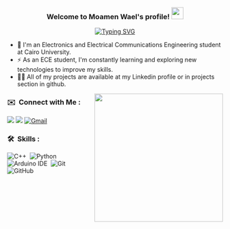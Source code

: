 <h3 align="center">
  Welcome to Moamen Wael's profile!
  <img src="https://media.giphy.com/media/hvRJCLFzcasrR4ia7z/giphy.gif" width="28">
</h3>

<!-- Typing SVG by DenverCoder1 - https://github.com/DenverCoder1/readme-typing-svg -->
<p align="center">
  <a href="https://git.io/typing-svg"><img src="https://readme-typing-svg.demolab.com?font=Fira+Code&size=22&pause=1000&color=003140&center=true&vCenter=true&width=440&height=45&separator=%3C&lines=while+(!(succeed+%3D+try()));" alt="Typing SVG" /></a>
</p> 

- 🏢 I'm an Electronics and Electrical Communications Engineering student at Cairo University.
- ⚡ As an ECE student, I'm constantly learning and exploring new technologies to improve my skills.
- 👨‍💻 All of my projects are available at my Linkedin profile or in projects section in github.

<img width="300" align="right" src="https://media.giphy.com/media/v1.Y2lkPTc5MGI3NjExMm5semNvamVlejY1c3N3eWYzbjJjNXM3OHVyNTNrNXFsN3Yzd3FxNiZlcD12MV9pbnRlcm5hbF9naWZfYnlfaWQmY3Q9Zw/qgQUggAC3Pfv687qPC/giphy.gif">


### ✉️ &nbsp;Connect with Me :
<a href="https://www.linkedin.com/in/mo2menwael/" target="_blank"><img src="https://img.shields.io/badge/LinkedIn-0077B5?style=for-the-badge&logo=linkedin&logoColor=white"/></a>
<a href="https://t.me/Mo2menWael" target="_blank"><img src="https://img.shields.io/badge/-telegram-0077B5?style=for-the-badge&logo=Telegram&logoColor=white"/></a>
[![Gmail](https://img.shields.io/badge/Gmail-D14836?style=for-the-badge&logo=gmail&logoColor=white&link=mailto:moamenwael7@gmail.com)](mailto:moamenwael7@gmail.com)
### 🛠 &nbsp;Skills :
![C++](https://img.shields.io/badge/-C++-05122A?style=flat-square&logo=cplusplus)&nbsp;
![Python](https://img.shields.io/badge/-Python%20-05122A?style=flat-square&logo=python)&nbsp;
![Arduino IDE](https://img.shields.io/badge/-Arduino%20IDE%20-05122A?style=flat-square&logo=arduino)&nbsp;
![Git](https://img.shields.io/badge/-Git-05122A?style=flat-square&logo=git)&nbsp;
![GitHub](https://img.shields.io/badge/-GitHub-05122A?style=flat-square&logo=github)&nbsp;